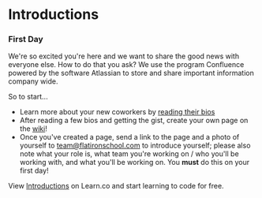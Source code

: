 # Introductions

### First Day 

We're so excited you're here and we want to share the good news with everyone else. How to do that you ask? We use the program Confluence powered by the software Atlassian to store and share important information company wide.

So to start... 

- Learn more about your new coworkers by [reading their bios](https://flatiron.atlassian.net/wiki/display/ER/Team)
- After reading a few bios and getting the gist, create your own page on the [wiki](https://flatiron.atlassian.net/wiki/display/ER/Team)! 
- Once you've created a page, send a link to the page and a photo of yourself to team@flatironschool.com to introduce yourself; please also note what your role is, what team you're working on / who you'll be working with, and what you'll be working on. You **must** do this on your first day!


<p data-visibility='hidden'>View <a href='https://learn.co/lessons/staff-onboarding-intros' title='Introductions'>Introductions</a> on Learn.co and start learning to code for free.</p>
